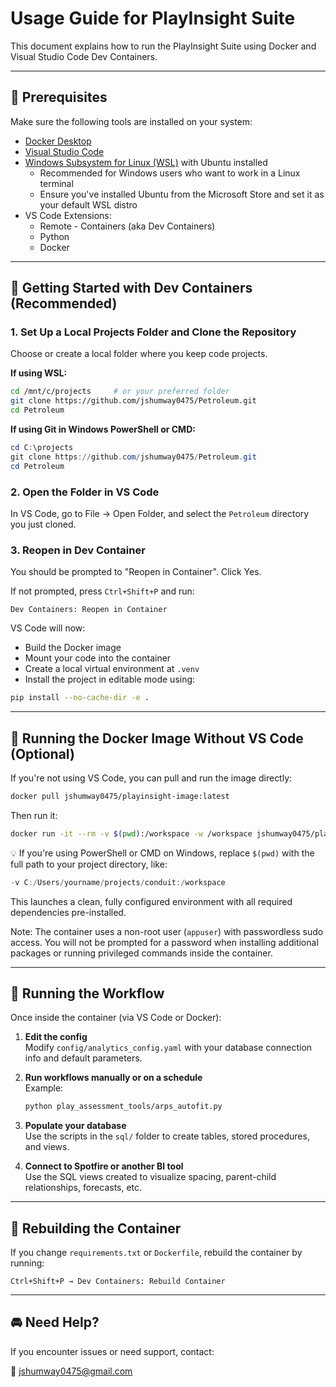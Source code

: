 # Usage Guide for PlayInsight Suite

This document explains how to run the PlayInsight Suite using Docker and Visual Studio Code Dev Containers.

---

## 🔧 Prerequisites

Make sure the following tools are installed on your system:

- [Docker Desktop](https://www.docker.com/products/docker-desktop/)
- [Visual Studio Code](https://code.visualstudio.com/)
- [Windows Subsystem for Linux (WSL)](https://learn.microsoft.com/en-us/windows/wsl/) with Ubuntu installed  
  - Recommended for Windows users who want to work in a Linux terminal  
  - Ensure you've installed Ubuntu from the Microsoft Store and set it as your default WSL distro
- VS Code Extensions:
  - Remote - Containers (aka Dev Containers)
  - Python
  - Docker

---

## 🧪 Getting Started with Dev Containers (Recommended)

### 1. Set Up a Local Projects Folder and Clone the Repository

Choose or create a local folder where you keep code projects.

**If using WSL:**

```bash
cd /mnt/c/projects     # or your preferred folder
git clone https://github.com/jshumway0475/Petroleum.git
cd Petroleum
```

**If using Git in Windows PowerShell or CMD:**

```powershell
cd C:\projects
git clone https://github.com/jshumway0475/Petroleum.git
cd Petroleum
```

### 2. Open the Folder in VS Code

In VS Code, go to File → Open Folder, and select the `Petroleum` directory you just cloned.

### 3. Reopen in Dev Container

You should be prompted to "Reopen in Container". Click Yes.

If not prompted, press `Ctrl+Shift+P` and run:

```
Dev Containers: Reopen in Container
```

VS Code will now:

- Build the Docker image
- Mount your code into the container
- Create a local virtual environment at `.venv`
- Install the project in editable mode using:

```bash
pip install --no-cache-dir -e .
```

---

## 🐳 Running the Docker Image Without VS Code (Optional)

If you're not using VS Code, you can pull and run the image directly:

```bash
docker pull jshumway0475/playinsight-image:latest
```

Then run it:

```bash
docker run -it --rm -v $(pwd):/workspace -w /workspace jshumway0475/playinsight-image python3
```

💡 If you're using PowerShell or CMD on Windows, replace `$(pwd)` with the full path to your project directory, like:

```powershell
-v C:/Users/yourname/projects/conduit:/workspace
```

This launches a clean, fully configured environment with all required dependencies pre-installed.

Note: The container uses a non-root user (`appuser`) with passwordless sudo access. You will not be prompted for a password when installing additional packages or running privileged commands inside the container.

---

## 🤔 Running the Workflow

Once inside the container (via VS Code or Docker):

1. **Edit the config**  
   Modify `config/analytics_config.yaml` with your database connection info and default parameters.

2. **Run workflows manually or on a schedule**  
   Example:

   ```bash
   python play_assessment_tools/arps_autofit.py
   ```

3. **Populate your database**  
   Use the scripts in the `sql/` folder to create tables, stored procedures, and views.

4. **Connect to Spotfire or another BI tool**  
   Use the SQL views created to visualize spacing, parent-child relationships, forecasts, etc.

---

## 🔄 Rebuilding the Container

If you change `requirements.txt` or `Dockerfile`, rebuild the container by running:

```
Ctrl+Shift+P → Dev Containers: Rebuild Container
```

---

## 🚘 Need Help?

If you encounter issues or need support, contact:

📧 [jshumway0475@gmail.com](mailto:jshumway0475@gmail.com)
